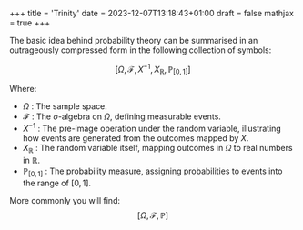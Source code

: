 +++
title = 'Trinity'
date = 2023-12-07T13:18:43+01:00
draft = false
mathjax = true
+++

The basic idea behind probability theory can be summarised in an outrageously compressed form in the following collection of symbols: 

$$\left[\Omega,\mathcal{F},X^{-1},X_\mathbb{R},\mathbb{P}_{[0,1]}\right]$$

Where: 
- $\Omega$ : The sample space.
- $\mathcal{F}$ : The $\sigma$-algebra on $\Omega$, defining measurable events.
- $X^{-1}$ : The pre-image operation under the random variable, illustrating how events are generated from the outcomes mapped by $X$.
- $X_{\mathbb{R}}$ : The random variable itself, mapping outcomes in $\Omega$ to real numbers in $\mathbb{R}$.
- $\mathbb{P}_{[0,1]}$ : The probability measure, assigning probabilities to events into the range of $[0, 1]$.

More commonly you will find: 
$$\left [ \Omega, \mathcal{F}, \mathbb{P} \right ]$$



